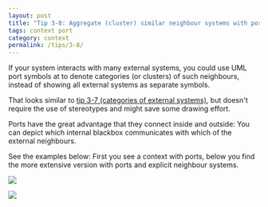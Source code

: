 ```yaml
---
layout: post
title: "Tip 3-8: Aggregate (cluster) similar neighbour systems with ports!"
tags: context port
category: context
permalink: /tips/3-8/
---
```


If your system interacts with many external systems, you could use UML port symbols
at to denote categories (or clusters) of such neighbours,
instead of showing all external systems as separate symbols.

That looks similar to [tip 3-7 (categories of external systems)](/tips/3-7),
but doesn't require the use of stereotypes and might save some drawing effort.

Ports have the great advantage that they connect inside and outside:
You can depict which internal blackbox communicates with which of the external
neighbours.

See the examples below: First you see a context with ports, below you find the more extensive version with ports and explicit neighbour systems.

![]({{site.imageurl}}/03-context-with-ports.svg)

![]({{site.imageurl}}/03-big-context.svg)
